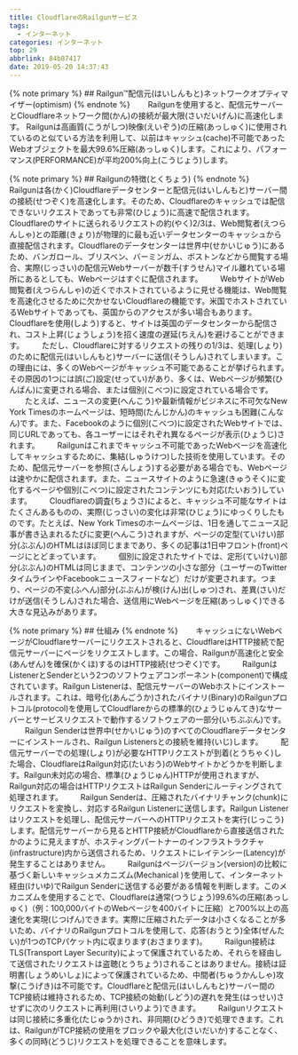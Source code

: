 ```yaml
---
title: CloudflareのRailgunサービス
tags:
  - インターネット
categories: インターネット
top: 29
abbrlink: 84b87417
date: 2019-05-20 14:37:43
---
```

<!--more-->
{% note primary %}
    ## Railgun™配信元(はいしんもと)ネットワークオプティマイザー(optimism)
{% endnote %}
&emsp;&emsp;Railgunを使用すると、配信元サーバーとCloudflareネットワーク間(かん)の接続が最大限(さいだいげん)に高速化します。
Railgunは高画質(こうがしつ)映像(えいぞう)の圧縮(あっしゅく)に使用されているのと似ている方法を利用して、以前はキャッシュ(cache)不可能であったWebオブジェクトを最大99.6%圧縮(あっしゅく)します。これにより、パフォーマンス(PERFORMANCE)が平均200%向上(こうじょう)します。

{% note primary %}
    ## Railgunの特徴(とくちょう)
{% endnote %}
&emsp;&emsp;Railgunは各(かく)Cloudflareデータセンターと配信元(はいしんもと)サーバー間の接続(せつぞく)を高速化します。そのため、Cloudflareのキャッシュでは配信できないリクエストであっても非常(ひじょう)に高速で配信されます。
&emsp;&emsp;Cloudflareのサイトに送られるリクエストの約(やく)2/3は、Web閲覧者(えつらんしゃ)との距離(きょり)が物理的に最も近いデータセンターのキャッシュから直接配信されます。Cloudflareのデータセンターは世界中(せかいじゅう)にあるため、バンガロール、ブリスベン、バーミンガム、ボストンなどから閲覧する場合、実際(じっさい)の配信元Webサーバーが数千(すうせん)マイル離れている場所にあるとしても、Webページはすぐに配信されます。
&emsp;&emsp;WebサイトがWeb閲覧者(えつらんしゃ)の近くでホストされているように見せる機能は、Web閲覧を高速化させるために欠かせないCloudflareの機能です。米国でホストされているWebサイトであっても、英国からのアクセスが多い場合もあります。Cloudflareを使用(しよう)すると、サイトは英国のデータセンターから配信され、コスト上昇(じょうしょう)を招く速度の遅延(ちえん)を避けることができます。
&emsp;&emsp;ただし、Cloudflareに対するリクエストの残りの1/3は、処理(しょり)のために配信元(はいしんもと)サーバーに送信(そうしん)されてしまいます。この理由には、多くのWebページがキャッシュ不可能であることが挙げられます。その原因の1つには誤(ご)設定(せってい)があり、多くは、Webページが頻繁(ひんぱん)に変更される場合、または個別(こべつ)に設定されている場合です。
&emsp;&emsp;たとえば、ニュースの変更(へんこう)や最新情報がビジネスに不可欠なNew York Timesのホームページは、短時間(たんじかん)のキャッシュも困難(こんなん)です。また、Facebookのように個別(こべつ)に設定されたWebサイトでは、同じURLであっても、各ユーザーにはそれぞれ異なるページが表示(ひょうじ)されます。
&emsp;&emsp;Railgunはこれまでキャッシュ不可能であったWebページを高速化してキャッシュするために、集結(しゅうけつ)した技術を使用しています。そのため、配信元サーバーを参照(さんしょう)する必要がある場合でも、Webページは速やかに配信されます。また、ニュースサイトのように急速(きゅうそく)に変化するページや個別(こべつ)に設定されたコンテンツにも対応(たいおう)しています。
&emsp;&emsp;Cloudflareの調査(ちょうさ)によると、キャッシュ不可能なサイトはたくさんあるものの、実際(じっさい)の変化は非常(ひじょう)にゆっくりしたものです。たとえば、New York Timesのホームページは、1日を通してニュース記事が書き込まれるたびに変更(へんこう)されますが、ページの定型(ていけい)部分(ぶぶん)のHTMLはほぼ同じままであり、多くの記事は1日中フロント(front)ページにとどまっています。
&emsp;&emsp;個別に設定されたサイトでは、定形(ていけい)部分(ぶぶん)のHTMLは同じままで、コンテンツの小さな部分（ユーザーのTwitterタイムラインやFacebookニュースフィードなど）だけが変更されます。つまり、ページの不変(ふへん)部分(ぶぶん)が検(けん)出(しゅつ)され、差異(さい)だけが送信(そうしん)された場合、送信用にWebページを圧縮(あっしゅく)できる大きな見込みがあります。

{% note primary %}
    ## 仕組み
{% endnote %}
&emsp;&emsp;キャッシュにないWebページがCloudflareサーバーにリクエストされると、CloudflareはHTTP接続で配信元サーバーにページをリクエストします。この場合、Railgunが高速化と安全(あんぜん)を確保(かくほ)するのはHTTP接続(せつぞく)です。
&emsp;&emsp;RailgunはListenerとSenderという2つのソフトウェアコンポーネント(component)で構成されています。Railgun Listenerは、配信元サーバーのWebホストにインストールされます。これは、暗号化(あんごうか)されたバイナリ(Binary)のRailgunプロトコル(protocol)を使用してCloudflareからの標準的(ひょうじゅんてき)なサーバーとサービスリクエストで動作するソフトウェアの一部分(いちぶぶん)です。
&emsp;&emsp;Railgun Senderは世界中(せかいじゅう)のすべてのCloudflareデータセンターにインストールされ、Railgun Listenersとの接続を維持(いじ)します。
&emsp;&emsp;配信元サーバーでの処理(しょり)が必要なHTTPリクエストが到着(とうちゃく)した場合、CloudflareはRailgun対応(たいおう)のWebサイトかどうかを判断します。Railgun未対応の場合、標準(ひょうじゅん)HTTPが使用されますが、Railgun対応の場合はHTTPリクエストはRailgun Senderにルーティングされて処理されます。
&emsp;&emsp;Railgun Senderは、圧縮されたバイナリチャンク(chunk)にリクエストを変換し、対応するRailgun Listenerに送信します。Railgun Listenerはリクエストを処理し、配信元サーバーへのHTTPリクエストを実行(じっこう)します。配信元サーバーから見るとHTTP接続がCloudflareから直接送信されたかのように見えますが、ホスティングパートナーのインフラストラクチャ(infrastructure)内から送信されるため、リクエストにレイテンシー(Latency)が発生することはありません。
&emsp;&emsp;Railgunはページバージョン(version)の比較に基づく新しいキャッシュメカニズム(Mechanical )を使用して、インターネット経由(けいゆ)でRailgun Senderに送信する必要がある情報を判断します。このメカニズムを使用することで、Cloudflareは通常(つうじょう)99.6%の圧縮(あっしゅく)（例：100,000バイトのWebページを400バイトに圧縮）と700%以上の高速化を実現(じつげん)できます。実際に圧縮されたデータは小さくなることが多いため、バイナリのRailgunプロトコルを使用して、応答(おうとう)全体(ぜんたい)が1つのTCPパケット内に収まります(おさまります)。
&emsp;&emsp;Railgun接続はTLS(Transport Layer Security)によって保護されているため、それらを経由して送信されたリクエストは盗聴(とうちょう)されることはありません。接続は証明書(しょうめいしょ)によって保護されているため、中間者(ちゅうかんしゃ)攻撃(こうげき)は不可能です。Cloudflareと配信元(はいしんもと)サーバー間のTCP接続は維持されるため、TCP接続の始動(しどう)の遅れを発生(はっせい)させずに次のリクエストに再利用(さいりよう)できます。
&emsp;&emsp;Railgunリクエストは同じ接続に多重化(たじゅうか)され、非同期(ひどうき)で処理できます。これは、RailgunがTCP接続の使用をブロックや最大化(さいだいか)することなく、多くの同時(どうじ)リクエストを処理できることを意味します。
